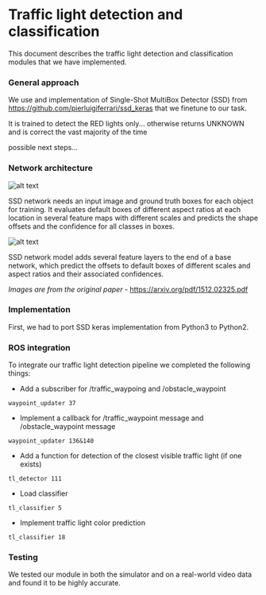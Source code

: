 # Traffic light detection and classification

This document describes the traffic light detection and classification modules that we have implemented.

### General approach
We use and implementation of Single-Shot MultiBox Detector (SSD) from https://github.com/pierluigiferrari/ssd_keras that we finetune to our task.

It is trained to detect the RED lights only... otherwise returns UNKNOWN
and is correct the vast majority of the time

possible next steps...

### Network architecture

![alt text](https://github.com/AShpilman/autonomous_ros/blob/master/imgs/SSD.jpg)

SSD network needs an input image and ground truth boxes for each object for training. It evaluates default boxes of different aspect ratios at each location in several feature maps with different scales and predicts the shape offsets and the confidence for all classes in boxes.

![alt text](https://github.com/AShpilman/autonomous_ros/blob/master/imgs/SSD2.png)

SSD network model adds several feature layers to the end of a base network, which predict the offsets to default boxes of different scales and aspect ratios and their associated confidences.

*Images are from the original paper* - https://arxiv.org/pdf/1512.02325.pdf

### Implementation

First, we had to port SSD keras implementation from Python3 to Python2.

### ROS integration 

To integrate our traffic light detection pipeline we completed the following things:

* Add a subscriber for /traffic_waypoing and /obstacle_waypoint

```
waypoint_updater 37
```

* Implement a callback for /traffic_waypoint message and /obstacle_waypoint message


```
waypoint_updater 136&140
```

* Add a function for detection of the closest visible traffic light (if one exists)

```
tl_detector 111
```

* Load classifier

```
tl_classifier 5
```

* Implement traffic light color prediction

```
tl_classifier 18
```


### Testing

We tested our module in both the simulator and on a real-world video data and found it to be highly accurate.
